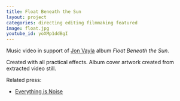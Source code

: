 ```yaml
---
title: Float Beneath the Sun
layout: project
categories: directing editing filmmaking featured
image: float.jpg
youtube_id: yoXMp1ddBgI
---
```


Music video in support of [Jon Vayla] album _Float Beneath the Sun_.

Created with all practical effects. Album cover artwork created from
extracted video still.

Related press:

- [Everything is Noise](http://everythingisnoise.net/reviews/jon-vayla-float-beneath-the-sun/)

[jon vayla]: https://jonvayla.bandcamp.com
